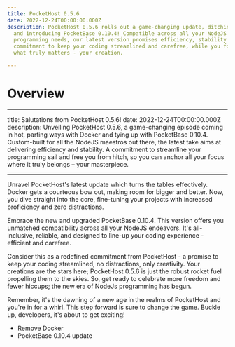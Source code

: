 ```yaml
---
title: PocketHost 0.5.6
date: 2022-12-24T00:00:00.000Z
description: PocketHost 0.5.6 rolls out a game-changing update, ditching Docker
  and introducing PocketBase 0.10.4! Compatible across all your NodeJS
  programming needs, our latest version promises efficiency, stability and
  commitment to keep your coding streamlined and carefree, while you focus on
  what truly matters - your creation.

---
```


# Overview

---
title: Salutations from PocketHost 0.5.6!
date: 2022-12-24T00:00:00.000Z
description: Unveiling PocketHost 0.5.6, a game-changing episode coming in hot, parting ways with Docker and tying up with PocketBase 0.10.4. Custom-built for all the NodeJS maestros out there, the latest take aims at delivering efficiency and stability. A commitment to streamline your programming sail and free you from hitch, so you can anchor all your focus where it truly belongs – your masterpiece.

---

Unravel PocketHost's latest update which turns the tables effectively. Docker gets a courteous bow out, making room for bigger and better. Now, you dive straight into the core, fine-tuning your projects with increased proficiency and zero distractions.

Embrace the new and upgraded PocketBase 0.10.4. This version offers you unmatched compatibility across all your NodeJS endeavors. It's all-inclusive, reliable, and designed to line-up your coding experience - efficient and carefree.

Consider this as a redefined commitment from PocketHost - a promise to keep your coding streamlined, no distractions, only creativity. Your creations are the stars here; PocketHost 0.5.6 is just the robust rocket fuel propelling them to the skies. So, get ready to celebrate more freedom and fewer hiccups; the new era of NodeJs programming has begun. 

Remember, it's the dawning of a new age in the realms of PocketHost and you're in for a whirl. This step forward is sure to change the game. Buckle up, developers, it's about to get exciting!



- Remove Docker
- PocketBase 0.10.4 update
